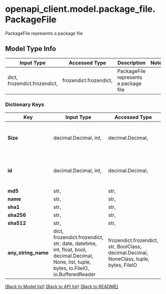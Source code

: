 # openapi_client.model.package_file.PackageFile

PackageFile represents a package file

## Model Type Info
Input Type | Accessed Type | Description | Notes
------------ | ------------- | ------------- | -------------
dict, frozendict.frozendict,  | frozendict.frozendict,  | PackageFile represents a package file | 

### Dictionary Keys
Key | Input Type | Accessed Type | Description | Notes
------------ | ------------- | ------------- | ------------- | -------------
**Size** | decimal.Decimal, int,  | decimal.Decimal,  |  | [optional] value must be a 64 bit integer
**id** | decimal.Decimal, int,  | decimal.Decimal,  |  | [optional] value must be a 64 bit integer
**md5** | str,  | str,  |  | [optional] 
**name** | str,  | str,  |  | [optional] 
**sha1** | str,  | str,  |  | [optional] 
**sha256** | str,  | str,  |  | [optional] 
**sha512** | str,  | str,  |  | [optional] 
**any_string_name** | dict, frozendict.frozendict, str, date, datetime, int, float, bool, decimal.Decimal, None, list, tuple, bytes, io.FileIO, io.BufferedReader | frozendict.frozendict, str, BoolClass, decimal.Decimal, NoneClass, tuple, bytes, FileIO | any string name can be used but the value must be the correct type | [optional]

[[Back to Model list]](../../README.md#documentation-for-models) [[Back to API list]](../../README.md#documentation-for-api-endpoints) [[Back to README]](../../README.md)

